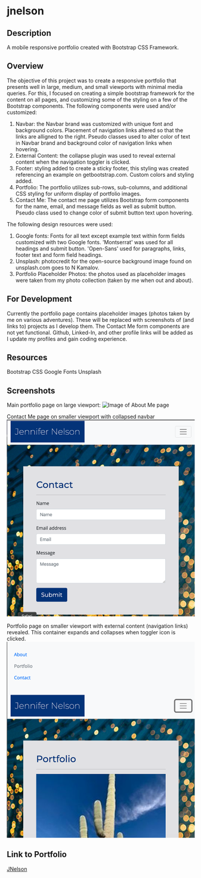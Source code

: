 # jnelson

## Description
A mobile responsive portfolio created with Bootstrap CSS Framework.

## Overview
The objective of this project was to create a responsive portfolio that presents well in large, medium, and small viewports with minimal media queries.  For this, I focused on creating a simple bootstrap framework for the content on all pages, and customizing some of the styling on a few of the Bootstrap components.  The following components were used and/or customized:
1.  Navbar:  the Navbar brand was customized with unique font and background colors.  Placement of navigation links altered so that the links are alligned to the right.  Pseudo classes used to alter color of text in Navbar brand and background color of navigation links when hovering.
2. External Content: the collapse plugin was used to reveal external content when the navigation toggler is clicked.
3. Footer:  styling added to create a sticky footer, this styling was created referencing an example on getbootstrap.com.  Custom colors and styling added.
4. Portfolio:  The portfolio utilizes sub-rows, sub-columns, and additional CSS styling for uniform display of portfolio images.
5. Contact Me: The contact me page utilizes Bootstrap form components for the name, email, and  message fields as well as submit button.  Pseudo class used to change color of submit button text upon hovering.

The following design resources were used:
1. Google fonts: Fonts for all text except example text within form fields customized with two Google fonts. 'Montserrat' was used for all headings and submit button.  'Open-Sans' used for paragraphs, links, footer text and form field headings.
2. Unsplash: photocredit for the open-source background image found on unsplash.com goes to N Kamalov.
3. Portfolio Placeholder Photos: the photos used as placeholder images were taken from my photo collection (taken by me when out and about).

## For Development
Currently the portfolio page contains placeholder images (photos taken by me on various adventures).  These will be replaced with screenshots of (and links to) projects as I develop them.  The Contact Me form components are not yet functional.  Github, Linked-In, and other profile links will be added as I update my profiles and gain coding experience.

## Resources 
Bootstrap CSS
Google Fonts
Unsplash 

## Screenshots

Main portfolio page on large viewport:
![Image of About Me page](./images/About-Me.png)

Contact Me page on smaller viewport with collapsed navbar
![Image of  collapsed navbar on Contact page](./images/Contact-Me-toggler.png)

Portfolio page on smaller viewport with external content (navigation links) revealed.  This  container expands and collapses when toggler icon is clicked.
![Image of expanded toggler menu on Portfolio page](./images/Portfolio-open-toggler.png)

## Link to Portfolio

[JNelson](https://jnel-221.github.io/jnelson/)

